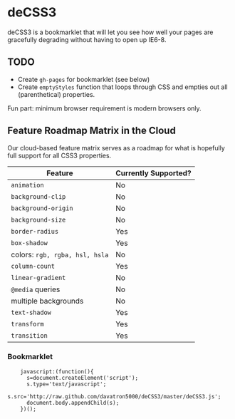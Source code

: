 # deCSS3

deCSS3 is a bookmarklet that will let you see how well your pages are gracefully degrading without having to open up IE6-8.

## TODO

* Create `gh-pages` for bookmarklet (see below)
* Create `emptyStyles` function that loops through CSS and empties out all (parenthetical) properties.

Fun part: minimum browser requirement is modern browsers only.

## Feature Roadmap Matrix in the Cloud

Our cloud-based feature matrix serves as a roadmap for what is hopefully full support for all CSS3 properties.

<table>
<thead>
<tr>
  <th>Feature</th><th>Currently Supported?</th>
</tr>
</thead>
<tbody>
<tr>
  <td><code>animation</code></td><td>No</td>
</tr>
<tr>
  <td><code>background-clip</code></td><td>No</td>
</tr>
<tr>
  <td><code>background-origin</code></td><td>No</td>
</tr>
<tr>
  <td><code>background-size</code></td><td>No</td>
</tr>
<tr>
  <td><code>border-radius</code></td><td>Yes</td>
</tr>
<tr>
  <td><code>box-shadow</code></td><td>Yes</td>
</tr>
<tr>
  <td>colors: <code>rgb, rgba, hsl, hsla</code></td><td>No</td>
</tr>
<tr>
  <td><code>column-count</code></td><td>Yes</td>
</tr>
<tr>
  <td><code>linear-gradient</code></td><td>No</td>
</tr>
<tr>
  <td><code>@media</code> queries</td><td>No</td>
</tr>
<tr>
  <td>multiple backgrounds</td><td>No</td>
</tr>
<tr>
  <td><code>text-shadow</code></td><td>Yes</td>
</tr>
<tr>
  <td><code>transform</code></td><td>Yes</td>
</tr>
<tr>
  <td><code>transition</code></td><td>Yes</td>
</tr>
</tbody>
</table>

### Bookmarklet

		javascript:(function(){
		  s=document.createElement('script');
		  s.type='text/javascript';
		  s.src='http://raw.github.com/davatron5000/deCSS3/master/deCSS3.js';
		  document.body.appendChild(s);
		})();